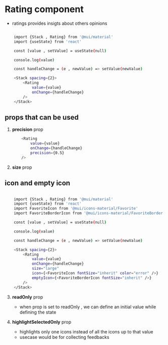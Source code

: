 # Rating component

- ratings provides insigts about others opinions

```bash

    import {Stack , Rating} from '@mui/material'
    import {useState} from 'react'

    const [value , setValue] = useState(null)

    console.log(value)

    const handleChange = (e , newValue) => setValue(newValue)

    <Stack spacing={2}>
        <Rating 
            value={value} 
            onChange={handleChange} 
        />
    </Stack>

```

## props that can be used

1. **precision** prop
    ```bash
        <Rating 
            value={value} 
            onChange={handleChange} 
            precision={0.5}
        />
    ```
2. **size** prop

## icon and empty icon

```bash

    import {Stack , Rating} from '@mui/material'
    import {useState} from 'react'
    import FavoriteIcon from '@mui/icons-material/Favorite'
    import FavoriteBorderIcon from '@mui/icons-material/FavoriteBorder'

    const [value , setValue] = useState(null)

    console.log(value)

    const handleChange = (e , newValue) => setValue(newValue)

    <Stack spacing={2}>
        <Rating 
            value={value} 
            onChange={handleChange} 
            size="large"
            icon={<FavoriteIcon fontSize="inherit" color="error" />}
            emptyIcon={<FavoriteBorderIcon fontSize="inherit" />}
        />
    </Stack>

```

3. **readOnly** prop

    - when prop is set to readOnly , we can define an initial value while defining the state

4. **highlightSelectedOnly** prop
    
    - highlights only one icons instead of all the icons up to that value
    - usecase would be for collecting feedbacks